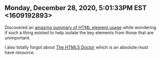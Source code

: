 ## Monday, December 28, 2020, 5:01:33PM EST <1609192893>

Discovered an [amazing summary of HTML element
usage](https://www.advancedwebranking.com/html/) while wondering if such
a thing existed to help isolate the key elements from those that are
unimportant.

I also totally forgot about [The HTML5 Doctor](http://html5doctor.com/)
which is an absolute must have resource.


